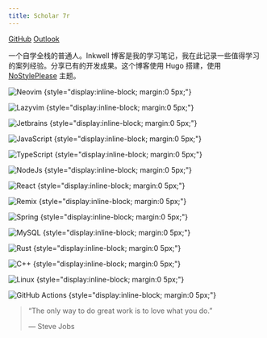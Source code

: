 ```yaml
---
title: Scholar 7r
---
```


[GitHub](https://github.com/scholar7r)
[Outlook](mailto://scholar7r@outlook.com)

一个自学全栈的普通人。Inkwell 博客是我的学习笔记，我在此记录一些值得学习的案列经验。分享已有的开发成果。这个博客使用 Hugo 搭建，使用 [NoStylePlease](https://github.com/hanwenguo/hugo-theme-nostyleplease/) 主题。

![Neovim](https://img.shields.io/badge/-Neovim-57A143?style=flat&logo=Neovim&logoColor=white)
{style="display:inline-block; margin:0 5px;"}

![Lazyvim](https://img.shields.io/badge/-Lazyvim-57A143?style=flat&logo=Neovim&logoColor=white)
{style="display:inline-block; margin:0 5px;"}

![Jetbrains](https://img.shields.io/badge/-Jetbrains-000000?style=flat&logo=Jetbrains&logoColor=white)
{style="display:inline-block; margin:0 5px;"}

![JavaScript](https://img.shields.io/badge/-JavaScript-F7DF1E?style=flat&logo=JavaScript&logoColor=white)
{style="display:inline-block; margin:0 5px;"}

![TypeScript](https://img.shields.io/badge/-TypeScript-007ACC?style=flat&logo=TypeScript&logoColor=white)
{style="display:inline-block; margin:0 5px;"}

![NodeJs](https://img.shields.io/badge/-NodeJs-339933?style=flat&logo=Node.js&logoColor=white)
{style="display:inline-block; margin:0 5px;"}

![React](https://img.shields.io/badge/-React-61DAFB?style=flat&logo=React&logoColor=white)
{style="display:inline-block; margin:0 5px;"}

![Remix](https://img.shields.io/badge/-Remix-000000?style=flat&logo=Remix&logoColor=white)
{style="display:inline-block; margin:0 5px;"}

![Spring](https://img.shields.io/badge/-Spring-6DB33F?style=flat&logo=Spring&logoColor=white)
{style="display:inline-block; margin:0 5px;"}

![MySQL](https://img.shields.io/badge/-MySQL-4479A1?style=flat&logo=MySQL&logoColor=white)
{style="display:inline-block; margin:0 5px;"}

![Rust](https://img.shields.io/badge/-Rust-000000?style=flat&logo=Rust&logoColor=white)
{style="display:inline-block; margin:0 5px;"}

![C++](https://img.shields.io/badge/-C++-00599C?style=flat&logo=C%2B%2B&logoColor=white)
{style="display:inline-block; margin:0 5px;"}

![Linux](https://img.shields.io/badge/-Linux-FCC624?style=flat&logo=Linux&logoColor=white)
{style="display:inline-block; margin:0 5px;"}

![GitHub Actions](https://img.shields.io/badge/-GitHub_Actions-2088FF?style=flat&logo=GitHub-Actions&logoColor=white)
{style="display:inline-block; margin:0 5px;"}

> “The only way to do great work is to love what you do.”
>
> — Steve Jobs
